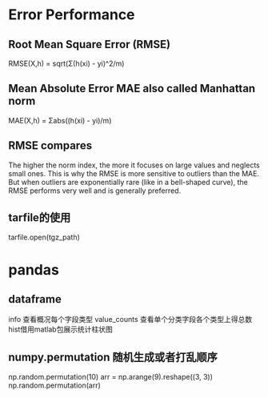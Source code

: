 # Error Performance
## Root Mean Square Error (RMSE)
RMSE(X,h) = sqrt(Σ(h(xi) - yi)^2/m)
## Mean Absolute Error MAE also called Manhattan norm
MAE(X,h) = Σabs((h(xi) - yi)/m)
## RMSE compares 
The higher the norm index, the more it focuses on large values and neglects small ones. This is why the RMSE is more sensitive to outliers than the MAE. But when outliers are exponentially rare (like in a bell-shaped curve), the RMSE performs very well and is generally preferred.
## tarfile的使用
tarfile.open(tgz_path)
# pandas
## dataframe 
info 查看概况每个字段类型 value_counts 查看单个分类字段各个类型上得总数 hist借用matlab包展示统计柱状图
## numpy.permutation 随机生成或者打乱顺序
np.random.permutation(10)
arr = np.arange(9).reshape((3, 3))
np.random.permutation(arr)